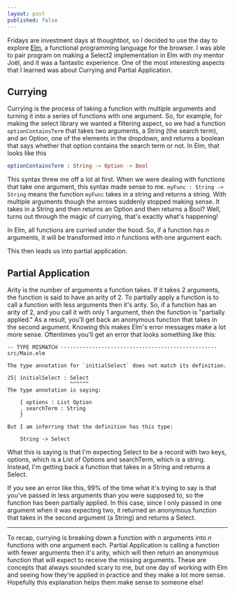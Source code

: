 ```yaml
---
layout: post
published: false
---
```


Fridays are investment days at thoughtbot, so I decided to use the day to
explore [Elm], a functional programming language for the browser. I was able to
pair program on making a Select2 implementation in Elm with my mentor Joël, and
it was a fantastic experience. One of the most interesting aspects that I learned
 was about Currying and Partial Application.

## Currying

Currying is the process of taking a function with multiple arguments and turning
it into a series of functions with one argument. So, for example, for making the
select library we wanted a filtering aspect, so we had a function
`optionContainsTerm` that takes two arguments, a String (the search term), and
an Option, one of the elements in the dropdown, and returns a boolean that says
whether that option contains the search term or not. In Elm, that looks like
this

```elm
optionContainsTerm : String -> Option -> Bool
```

This syntax threw me off a lot at first. When we were dealing with functions
that take one argument, this syntax made sense to me. `myFunc : String -> String`
means the function `myFunc` takes in a string and returns a string. With
multiple arguments though the arrows suddenly stopped making sense. It takes in
a String and then returns an Option and then returns a Bool? Well, turns out
through the magic of currying, that's exactly what's happening!

In Elm, all functions are curried under the hood. So, if a function has _n_
arguments, it will be transformed into _n_ functions with one argument each.

This then leads us into partial application.

## Partial Application

Arity is the number of arguments a function takes. If it takes 2 arguments, the
function is said to have an arity of 2. To partially apply a function is to call
a function with less arguments then it's arity. So, if a function has an arity
of 2, and you call it with only 1 argument, then the function is "partially
applied." As a result, you'll get back an anonymous function that takes in the
second argument. Knowing this makes Elm's error messages make a lot more sense.
Oftentimes you'll get an error that looks something like this:

```
-- TYPE MISMATCH -------------------------------------------------- src/Main.elm

The type annotation for `initialSelect` does not match its definition.

25| initialSelect : Select
                    ^^^^^^
The type annotation is saying:

    { options : List Option
    , searchTerm : String
    }

But I am inferring that the definition has this type:

    String -> Select
```

What this is saying is that I'm expecting Select to be a record with two keys,
options, which is a List of Options and searchTerm, which is a string. Instead,
I'm getting back a function that takes in a String and returns a Select.

If you see an error like this, 99% of the time what it's trying to say is that
you've passed in less arguments than you were supposed to, so the function has
been partially applied. In this case, since I only passed in one argument when
it was expecting two, it returned an anonymous function that takes in the
second argument (a String) and returns a Select.

------------
To recap, currying is breaking down a function with _n_ arguments into _n_
functions with one argument each. Partial Application is calling a function with
fewer arguments then it's arity, which will then return an anonymous function
that will expect to receive the missing arguments. These are concepts that
always sounded scary to me, but one day of working with Elm and seeing how
they're applied in practice and they make a lot more sense. Hopefully this
explanation helps them make sense to someone else!

[Elm]: http://elm-lang.org/
